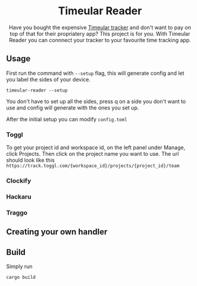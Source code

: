 <h1 align="center">Timeular Reader</h1>
<p align="center">Have you bought the expensive <a href="https://timeular.com/tracker">Timeular tracker</a> and don't want to pay on top of that for their propriatery app? This project is for you. With Timeular Reader you can connnect your tracker to your favourite time tracking app.
</p>

## Usage

First run the command with `--setup` flag, this will generate config and let you label the sides of your device.

```console
timeular-reader --setup
```
You don't have to set up all the sides, press q on a side you don't want to use and config will generate with the ones you set up.

After the initial setup you can modify `config.toml`

### Toggl
To get your project id and workspace id, on the left panel under Manage, click Projects. Then click on the project name you want to use.
The url should look like this `https://track.toggl.com/{workspace_id}/projects/{project_id}/team`

### Clockify

### Hackaru

### Traggo

## Creating your own handler

## Build
Simply run
```console
cargo build
```
